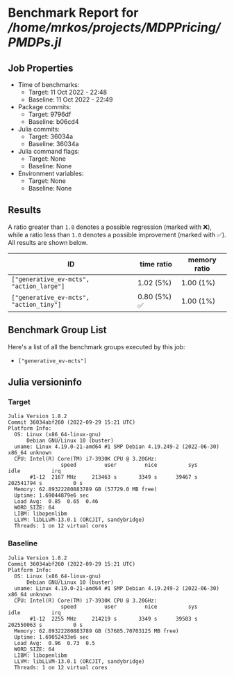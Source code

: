 # Benchmark Report for */home/mrkos/projects/MDPPricing/PMDPs.jl*

## Job Properties
* Time of benchmarks:
    - Target: 11 Oct 2022 - 22:48
    - Baseline: 11 Oct 2022 - 22:49
* Package commits:
    - Target: 9796df
    - Baseline: b06cd4
* Julia commits:
    - Target: 36034a
    - Baseline: 36034a
* Julia command flags:
    - Target: None
    - Baseline: None
* Environment variables:
    - Target: None
    - Baseline: None

## Results
A ratio greater than `1.0` denotes a possible regression (marked with :x:), while a ratio less
than `1.0` denotes a possible improvement (marked with :white_check_mark:). All results are shown below.

| ID                                       | time ratio                   | memory ratio |
|------------------------------------------|------------------------------|--------------|
| `["generative_ev-mcts", "action_large"]` |                   1.02 (5%)  |   1.00 (1%)  |
| `["generative_ev-mcts", "action_tiny"]`  | 0.80 (5%) :white_check_mark: |   1.00 (1%)  |

## Benchmark Group List
Here's a list of all the benchmark groups executed by this job:

- `["generative_ev-mcts"]`

## Julia versioninfo

### Target
```
Julia Version 1.8.2
Commit 36034abf260 (2022-09-29 15:21 UTC)
Platform Info:
  OS: Linux (x86_64-linux-gnu)
      Debian GNU/Linux 10 (buster)
  uname: Linux 4.19.0-21-amd64 #1 SMP Debian 4.19.249-2 (2022-06-30) x86_64 unknown
  CPU: Intel(R) Core(TM) i7-3930K CPU @ 3.20GHz: 
                 speed         user         nice          sys         idle          irq
       #1-12  2167 MHz     213463 s       3349 s      39467 s  202541794 s          0 s
  Memory: 62.89322280883789 GB (57729.0 MB free)
  Uptime: 1.69044879e6 sec
  Load Avg:  0.85  0.65  0.46
  WORD_SIZE: 64
  LIBM: libopenlibm
  LLVM: libLLVM-13.0.1 (ORCJIT, sandybridge)
  Threads: 1 on 12 virtual cores
```

### Baseline
```
Julia Version 1.8.2
Commit 36034abf260 (2022-09-29 15:21 UTC)
Platform Info:
  OS: Linux (x86_64-linux-gnu)
      Debian GNU/Linux 10 (buster)
  uname: Linux 4.19.0-21-amd64 #1 SMP Debian 4.19.249-2 (2022-06-30) x86_64 unknown
  CPU: Intel(R) Core(TM) i7-3930K CPU @ 3.20GHz: 
                 speed         user         nice          sys         idle          irq
       #1-12  2255 MHz     214219 s       3349 s      39503 s  202550063 s          0 s
  Memory: 62.89322280883789 GB (57685.70703125 MB free)
  Uptime: 1.69052433e6 sec
  Load Avg:  0.96  0.73  0.5
  WORD_SIZE: 64
  LIBM: libopenlibm
  LLVM: libLLVM-13.0.1 (ORCJIT, sandybridge)
  Threads: 1 on 12 virtual cores
```